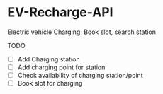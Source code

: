 # EV-Recharge-API
Electric vehicle Charging: Book slot, search station

TODO
- [ ] Add Charging station
- [ ] Add charging point for station
- [ ] Check availability of charging station/point
- [ ] Book slot for charging
